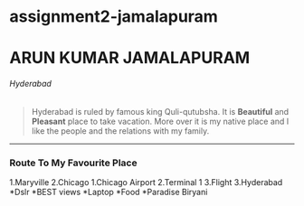 # assignment2-jamalapuram

# ARUN KUMAR JAMALAPURAM

###### Hyderabad

> Hyderabad is ruled by famous king Quli-qutubsha. It is **Beautiful** and **Pleasant** place to take vacation. More over it is my native place and I like the people and the relations with my family.


------

### Route To My Favourite Place
1.Maryville
2.Chicago
    1.Chicago Airport
    2.Terminal 1
    3.Flight
3.Hyderabad
*Dslr
    *BEST views
*Laptop
*Food
   *Paradise Biryani

